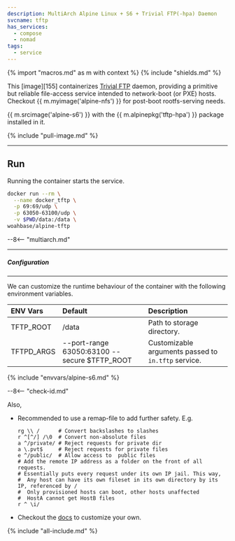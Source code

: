 ```yaml
---
description: MultiArch Alpine Linux + S6 + Trivial FTP(-hpa) Daemon
svcname: tftp
has_services:
  - compose
  - nomad
tags:
  - service
---
```


{% import "macros.md" as m with context %}
{% include "shields.md" %}

This [image][155] containerizes [Trivial FTP][1] daemon, providing
a primitive but reliable file-access service intended to
network-boot (or PXE) hosts. Checkout {{ m.myimage('alpine-nfs')
}} for post-boot rootfs-serving needs.

{{ m.srcimage('alpine-s6') }} with the {{ m.alpinepkg('tftp-hpa')
}} package installed in it.

{% include "pull-image.md" %}

---
Run
---

Running the container starts the service.

``` sh
docker run --rm \
  --name docker_tftp \
  -p 69:69/udp \
  -p 63050-63100/udp \
  -v $PWD/data:/data \
woahbase/alpine-tftp
```
--8<-- "multiarch.md"

---
##### Configuration
---

We can customize the runtime behaviour of the container with the
following environment variables.

| ENV Vars   | Default                                      | Description
| :---       | :---                                         | :---
| TFTP_ROOT  | /data                                        | Path to storage directory.
| TFTPD_ARGS | --port-range 63050:63100 --secure $TFTP_ROOT | Customizable arguments passed to `in.tftp` service.
{% include "envvars/alpine-s6.md" %}

--8<-- "check-id.md"

Also,

* Recommended to use a remap-file to add further safety. E.g.
  ```
  rg \\ /      # Convert backslashes to slashes
  r ^[^/] /\0  # Convert non-absolute files
  a ^/private/ # Reject requests for private dir
  a \.pvt$     # Reject requests for private files
  e ^/public/  # Allow access to  public files
  # Add the remote IP address as a folder on the front of all requests.
  # Essentially puts every request under its own IP jail. This way,
  #  Any host can have its own fileset in its own directory by its IP, referenced by /
  #  Only provisioned hosts can boot, other hosts unaffected
  #  HostA cannot get HostB files
  r ^ \i/
  ```

* Checkout the [docs][2] to customize your own.

[1]: https://git.kernel.org/pub/scm/network/tftp/tftp-hpa.git
[2]: https://linux.die.net/man/8/in.tftpd

{% include "all-include.md" %}
